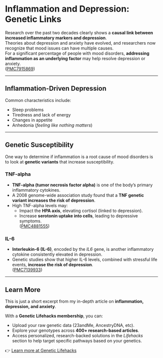 # Inflammation and Depression: Genetic Links

Research over the past two decades clearly shows a **causal link between increased inflammatory markers and depression**.  
Theories about depression and anxiety have evolved, and researchers now recognize that mood issues can have multiple causes.  
For a significant percentage of people with mood disorders, **addressing inflammation as an underlying factor** may help resolve depression or anxiety.  
([PMC7915869](https://pubmed.ncbi.nlm.nih.gov/7915869/))

---

## Inflammation-Driven Depression

Common characteristics include:

- Sleep problems  
- Tiredness and lack of energy  
- Changes in appetite  
- Anhedonia (*feeling like nothing matters*)  

---

## Genetic Susceptibility

One way to determine if inflammation is a root cause of mood disorders is to look at **genetic variants** that increase susceptibility.

### TNF-alpha
- **TNF-alpha (tumor necrosis factor alpha)** is one of the body’s primary inflammatory cytokines.  
- A 2008 genome-wide association study found that a **TNF genetic variant increases the risk of depression**.  
- High TNF-alpha levels may:
  - Impact the **HPA axis**, elevating cortisol (linked to depression).  
  - Increase **serotonin uptake into cells**, leading to depressive symptoms.  
([PMC4881555](https://pubmed.ncbi.nlm.nih.gov/4881555/))

### IL-6
- **Interleukin-6 (IL-6)**, encoded by the *IL6* gene, is another inflammatory cytokine consistently elevated in depression.  
- Genetic studies show that higher IL-6 levels, combined with stressful life events, **increase the risk of depression**.  
([PMC7139933](https://pubmed.ncbi.nlm.nih.gov/7139933/))

---

## Learn More

This is just a short excerpt from my in-depth article on **inflammation, depression, and anxiety**.

With a **Genetic Lifehacks membership**, you can:
- Upload your raw genetic data (23andMe, AncestryDNA, etc).  
- Explore your genotypes across **400+ research-based articles**.  
- Access personalized, research-backed solutions in the *Lifehacks* section to help target specific pathways based on your genetics.  

👉 [Learn more at Genetic Lifehacks](https://www.geneticlifehacks.com/is-inflammation-causing-your-depression-and-anxiety-inflammation-genes-and-mood/)  
